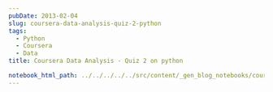 ```yaml
---
pubDate: 2013-02-04
slug: coursera-data-analysis-quiz-2-python
tags:
  - Python
  - Coursera
  - Data
title: Coursera Data Analysis - Quiz 2 on python

notebook_html_path: ../../../../../src/content/_gen_blog_notebooks/coursera-data-analysis-quiz-2-python.html
---
```

